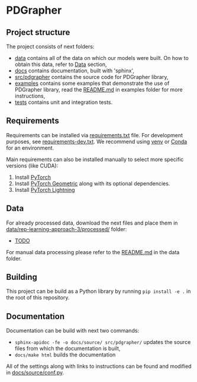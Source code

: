 # PDGrapher

## Project structure

The project consists of next folders:
- [data](data/) contains all of the data on which our models were built. On how to obtain this data, refer to [Data](#data) section,
- [docs](docs/) contains documentation, built with 'sphinx',
- [src/pdgrapher](src/pdgrapher/) contains the source code for PDGrapher library,
- [examples](examples/) contains some examples that demonstrate the use of PDGrapher library, read the [README.md](examples/README.md) in examples folder for more instructions,
- [tests](tests/) contains unit and integration tests.

## Requirements

Requirements can be installed via [requirements.txt](requirements.txt) file. For development purposes, see [requirements-dev.txt](requirements-dev.txt). We recommend using [venv](https://docs.python.org/3/library/venv.html) or [Conda](https://docs.conda.io/en/latest/) for an environment.

Main requirements can also be installed manually to select more specific versions (like CUDA):
1. Install [PyTorch](https://pytorch.org/get-started/locally/)
2. Install [PyTorch Geometric](https://pytorch-geometric.readthedocs.io/en/latest/install/installation.html) along with its optional dependencies.
3. Install [PyTorch Lightning](https://github.com/Lightning-AI/lightning)

## Data

For already processed data, download the next files and place them in [data/rep-learning-approach-3/processed/](data/rep-learning-approach-3/processed/) folder:
- [TODO](.)

For manual data processing please refer to the [README.md](data/README.md) in the data folder.

## Building

This project can be build as a Python library by running `pip install -e .` in the root of this repository.

## Documentation

Documentation can be build with next two commands:
- `sphinx-apidoc -fe -o docs/source/ src/pdgrapher/` updates the source files from which the documentation is built,
- `docs/make html` builds the documentation

All of the settings along with links to instructions can be found and modified in [docs/source/conf.py](docs/source/conf.py). 
